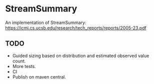 # StreamSummary

An implementation of StreamSummary: https://icmi.cs.ucsb.edu/research/tech_reports/reports/2005-23.pdf

## TODO

* Guided sizing based on distribution and estimated observed value count.
* More tests.
* CI
* Publish on maven central.
